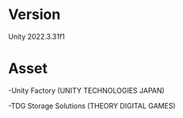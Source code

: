 # Version 
Unity 2022.3.31f1

# Asset
-Unity Factory (UNITY TECHNOLOGIES JAPAN)

-TDG Storage Solutions (THEORY DIGITAL GAMES)

